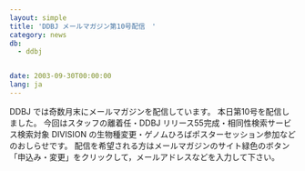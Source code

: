 ```yaml
---
layout: simple
title: 'DDBJ メールマガジン第10号配信　'
category: news
db:
  - ddbj


date: 2003-09-30T00:00:00
lang: ja
---
```


DDBJ では奇数月末にメールマガジンを配信しています。 本日第10号を配信しました。 今回はスタッフの離着任・DDBJ リリース55完成・相同性検索サービス検索対象 DIVISION の生物種変更・ゲノムひろばポスターセッション参加などのおしらせです。 配信を希望される方はメールマガジンのサイト緑色のボタン「申込み・変更」をクリックして，メールアドレスなどを入力して下さい。
